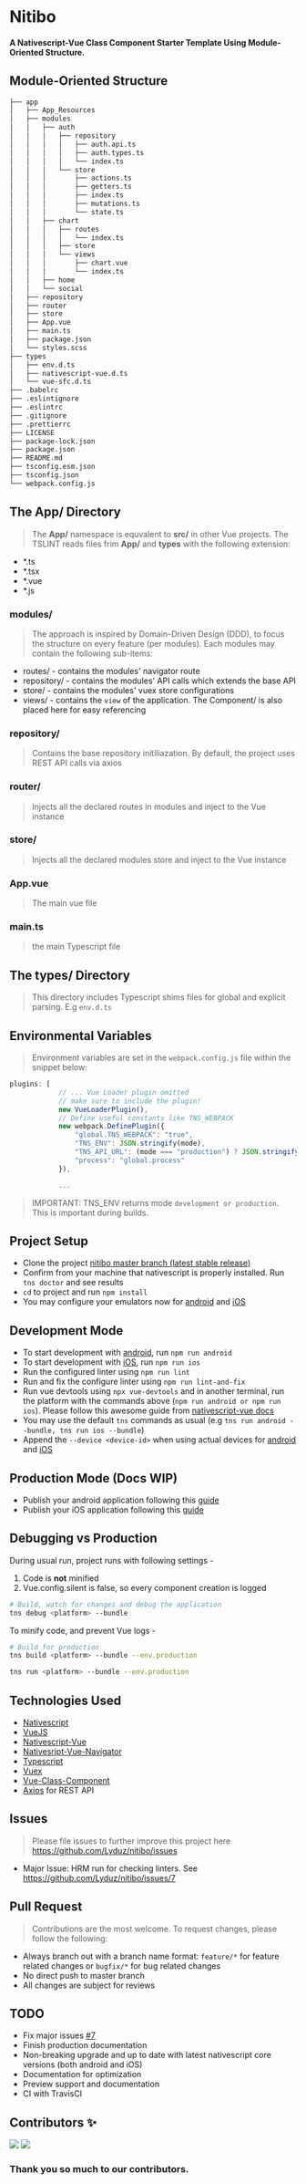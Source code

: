 # Nitibo

#### A Nativescript-Vue Class Component Starter Template Using Module-Oriented Structure.

## Module-Oriented Structure

```bash
├── app
│   ├── App_Resources
│   ├── modules
│   │   ├── auth
│   │   │   ├── repository
│   │   │   │   ├── auth.api.ts
│   │   │   │   ├── auth.types.ts
│   │   │   │   └── index.ts
│   │   │   └── store
│   │   │       ├── actions.ts
│   │   │       ├── getters.ts
│   │   │       ├── index.ts
│   │   │       ├── mutations.ts
│   │   │       └── state.ts
│   │   ├── chart
│   │   │   ├── routes
│   │   │   │   └── index.ts
│   │   │   ├── store
│   │   │   └── views
│   │   │       ├── chart.vue
│   │   │       └── index.ts
│   │   ├── home
│   │   └── social
│   ├── repository
│   ├── router
│   ├── store
│   ├── App.vue
│   ├── main.ts
│   ├── package.json
│   └── styles.scss
├── types
│   ├── env.d.ts
│   ├── nativescript-vue.d.ts
│   └── vue-sfc.d.ts
├── .babelrc
├── .eslintignore
├── .eslintrc
├── .gitignore
├── .prettierrc
├── LICENSE
├── package-lock.json
├── package.json
├── README.md
├── tsconfig.esm.json
├── tsconfig.json
└── webpack.config.js
```

## The App/ Directory

> The **App/** namespace is equvalent to **src/** in other Vue projects. The TSLINT reads files frim **App/** and **types** with the following extension:

- \*.ts
- \*.tsx
- \*.vue
- \*.js

### modules/

> The approach is inspired by Domain-Driven Design (DDD), to focus the structure on every feature (per modules). Each modules may contain the following sub-items:

- routes/ - contains the modules' navigator route
- repository/ - contains the modules' API calls which extends the base API
- store/ - contains the modules' vuex store configurations
- views/ - contains the `view` of the application. The Component/ is also placed here for easy referencing

### repository/

> Contains the base repository initiliazation. By default, the project uses REST API calls via axios

### router/

> Injects all the declared routes in modules and inject to the Vue instance

### store/

> Injects all the declared modules store and inject to the Vue instance

### App.vue

> The main vue file

### main.ts

> the main Typescript file

## The types/ Directory

> This directory includes Typescript shims files for global and explicit parsing. E.g `env.d.ts`

## Environmental Variables

> Environment variables are set in the `webpack.config.js` file within the snippet below:

```js
plugins: [
            // ... Vue Loader plugin omitted
            // make sure to include the plugin!
            new VueLoaderPlugin(),
            // Define useful constants like TNS_WEBPACK
            new webpack.DefinePlugin({
                "global.TNS_WEBPACK": "true",
                "TNS_ENV": JSON.stringify(mode),
                "TNS_API_URL": (mode === "production") ? JSON.stringify("https://jsonplaceholder.typicode.com") : JSON.stringify("https://jsonplaceholder.typicode.com"),
                "process": "global.process"
            }),

            ...
```
> IMPORTANT: TNS_ENV returns mode `development or production`. This is important during builds.

## Project Setup

- Clone the project [nitibo master branch (latest stable release)](https://github.com/lyduz/nitibo)
- Confirm from your machine that nativescript is properly installed. Run `tns doctor` and see results
- `cd` to project and run `npm install`
- You may configure your emulators now for [android](https://docs.nativescript.org/tooling/android-virtual-devices) and [iOS](https://docs.nativescript.org/start/ns-setup-os-x)

## Development Mode

- To start development with [android](https://www.android.com), run `npm run android`
- To start development with [iOS](https://developer.apple.com/ios/), run `npm run ios`
- Run the configured linter using `npm run lint`
- Run and fix the configure linter using `npm run lint-and-fix`
- Run vue devtools using `npx vue-devtools` and in another terminal, run the platform with the commands above (`npm run android or npm run ios`). Please follow this awesome guide from [nativescript-vue docs](https://nativescript-vue.org/en/docs/getting-started/vue-devtools/)
- You may use the default `tns` commands as usual (e.g `tns run android --bundle, tns run ios --bundle`)
- Append the `--device <device-id>` when using actual devices for [android](https://docs.nativescript.org/tooling/docs-cli/project/testing/run-android) and [iOS](https://docs.nativescript.org/tooling/docs-cli/project/testing/run-ios)

## Production Mode (Docs WIP)

- Publish your android application following this [guide](https://docs.nativescript.org/tooling/publishing/publishing-android-apps)
- Publish your iOS application following this [guide](https://docs.nativescript.org/tooling/publishing/publishing-ios-apps)

## Debugging vs Production

During usual run, project runs with following settings -

1. Code is **not** minified
2. Vue.config.silent is false, so every component creation is logged

```bash
# Build, watch for changes and debug the application
tns debug <platform> --bundle
```

To minify code, and prevent Vue logs -

```bash
# Build for production
tns build <platform> --bundle --env.production

tns run <platform> --bundle --env.production
```

## Technologies Used

- [Nativescript](https://nativescript.org)
- [VueJS](https://vuejs.org/)
- [Nativescript-Vue](https://nativescript-vue.org)
- [Nativesript-Vue-Navigator](https://github.com/nativescript-vue/nativescript-vue-navigator)
- [Typescript](https://typescriptlang.org/)
- [Vuex](https://vuex.vuejs.org/)
- [Vue-Class-Component](https://class-component.vuejs.org/)
- [Axios](https://github.com/axios/axios) for REST API

## Issues

> Please file issues to further improve this project here https://github.com/Lyduz/nitibo/issues

- Major Issue: HRM run for checking linters. See https://github.com/Lyduz/nitibo/issues/7

## Pull Request

> Contributions are the most welcome. To request changes, please follow the following:

- Always branch out with a branch name format: `feature/*` for feature related changes or `bugfix/*` for bug related changes
- No direct push to master branch
- All changes are subject for reviews

## TODO

- Fix major issues [#7](https://github.com/Lyduz/nitibo/issues/7)
- Finish production documentation
- Non-breaking upgrade and up to date with latest nativescript core versions (both android and iOS)
- Documentation for optimization
- Preview support and documentation
- CI with TravisCI

## Contributors ✨
[![](https://avatars0.githubusercontent.com/u/38805756?s=90&u=96545a7174420f0ae00a9511c74e6ed74a9e5319&v=4)](https://github.com/kabaluyot)
[![](https://avatars3.githubusercontent.com/u/25500525?s=90&u=dca9d68091f2cde34fc93b3ca5cfe2a65d113dc0&v=4)](https://github.com/rttolipas)

### Thank you so much to our contributors.
